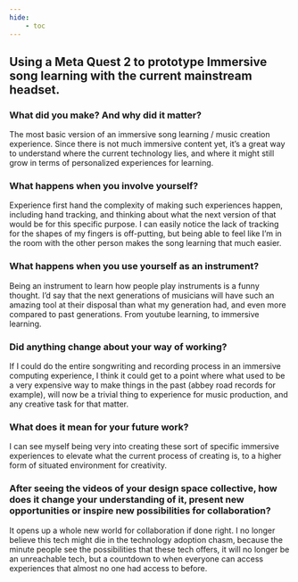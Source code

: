 ```yaml
---
hide:
    - toc
---
```


## Using a Meta Quest 2 to prototype Immersive song learning with the current mainstream headset.


### What did you make? And why did it matter?
The most basic version of an immersive song learning / music creation experience.
Since there is not much immersive content yet, it’s a great way to understand where the current technology lies, and where it might still grow in terms of personalized experiences for learning.


### What happens when you involve yourself?
Experience first hand the complexity of making such experiences happen, including hand tracking, and thinking about what the next version of that would be for this specific purpose.
I can easily notice the lack of tracking for the shapes of my fingers is off-putting, but being able to feel like I’m in the room with the other person makes the song learning that much easier.

### What happens when you use yourself as an instrument?
Being an instrument to learn how people play instruments is a funny thought. I’d say that the next generations of musicians will have such an amazing tool at their disposal than what my generation had, and even more compared to past generations. From youtube learning, to immersive learning.

### Did anything change about your way of working?
If I could do the entire songwriting and recording process in an immersive computing experience, I think it could get to a point where what used to be a very expensive way to make things in the past (abbey road records for example), will now be a trivial thing to experience for music production, and any creative task for that matter.

### What does it mean for your future work?
I can see myself being very into creating these sort of specific immersive experiences to elevate what the current process of creating is, to a higher form of situated environment for creativity.


### After seeing the videos of your design space collective, how does it change your understanding of it, present new opportunities or inspire new possibilities for collaboration?
It opens up a whole new world for collaboration if done right. I no longer believe this tech might die in the technology adoption chasm, because the minute people see the possibilities that these tech offers, it will no longer be an unreachable tech, but a countdown to when everyone can access experiences that almost no one had access to before.

